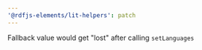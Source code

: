 ```yaml
---
'@rdfjs-elements/lit-helpers': patch
---
```


Fallback value would get "lost" after calling `setLanguages`
